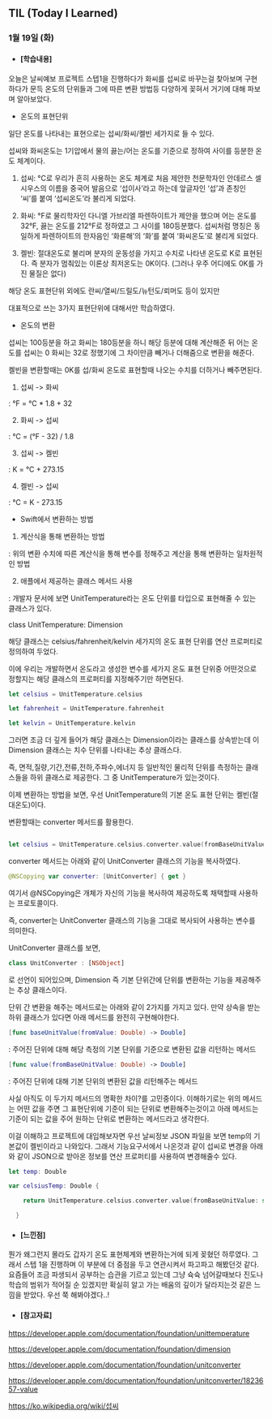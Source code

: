 ## TIL (Today I Learned)

### 1월 19일 (화)

- #### [학습내용]

오늘은 날씨예보 프로젝트 스텝1을 진행하다가 화씨를 섭씨로 바꾸는걸 찾아보며 구현하다가 문득 온도의 단위들과 그에 따른 변환 방법등 다양하게 꽂혀서 거기에 대해 파보며 알아보았다.

  - 온도의 표현단위

일단 온도를 나타내는 표현으로는 섭씨/화씨/켈빈 세가지로 들 수 있다.

섭씨와 화씨온도는 1기압에서 물의 끓는/어는 온도를 기준으로 정하여 사이를 등분한 온도 체계이다.

 1) 섭씨: °C로 우리가 흔히 사용하는 온도 체계로 처음 제안한 천문학자인 안데르스 셀시우스의 이름을 중국어 발음으로 ‘섭이사’라고 하는데 앞글자인 ‘섭’과 존칭인 ‘씨’를 붙여 ‘섭씨온도’라 불리게 되었다.

 2) 화씨: °F로 물리학자인 다니엘 가브리엘 파렌하이트가 제안을 했으며 어는 온도를 32°F, 끓는 온도를 212°F로 정하였고 그 사이를 180등분했다. 섭씨처럼 명칭은 동일하게 파렌하이트의 한자음인 ‘화륜해’의 ‘화’를 붙여 ‘화씨온도’로 불리게 되었다.

 3) 켈빈: 절대온도로 불리며 분자의 운동성을 가지고 수치로 나타낸 온도로 K로 표현된다. 즉 분자가 멈춰있는 이론상 최저온도는 0K이다. (그러나 우주 어디에도 0K를 가진 물질은 없다)

해당 온도 표현단위 외에도 란씨/열씨/드릴도/뉴턴도/뢰머도 등이 있지만 

대표적으로 쓰는 3가지 표현단위에 대해서만 학습하였다.

- 온도의 변환

섭씨는 100등분을 하고 화씨는 180등분을 하니 해당 등분에 대해 계산해준 뒤 어는 온도를 섭씨는 0 화씨는 32로 정했기에 그 차이만큼 빼거나 더해줌으로 변환을 해준다.

켈빈을 변환할때는 0K를 섭/화씨 온도로 표현할때 나오는 수치를 더하거나 빼주면된다.

 1) 섭씨 -> 화씨

 : °F = °C * 1.8 + 32

 2) 화씨 -> 섭씨

 : °C = (°F - 32) / 1.8

 3) 섭씨 -> 켈빈

 : K = °C + 273.15

 4) 켈빈 -> 섭씨

 : °C = K - 273.15

- Swift에서 변환하는 방법

 1) 계산식을 통해 변환하는 방법

 : 위의 변환 수치에 따른 계산식을 통해 변수를 정해주고 계산을 통해 변환하는 일차원적인 방법

 2) 애플에서 제공하는 클래스 메서드 사용

 : 개발자 문서에 보면 UnitTemperature라는 온도 단위를 타입으로 표현해줄 수 있는 클래스가 있다.

   class UnitTemperature: Dimension

해당 클래스는 celsius/fahrenheit/kelvin 세가지의 온도 표현 단위를 연산 프로퍼티로 정의하여 두었다.



이에 우리는 개발하면서 온도라고 생성한 변수를 세가지 온도 표현 단위중 어떤것으로 정할지는 해당 클래스의 프로퍼티를 지정해주기만 하면된다.
```swift
let celsius = UnitTemperature.celsius

let fahrenheit = UnitTemperature.fahrenheit

let kelvin = UnitTemperature.kelvin
```


그러면 조금 더 깊게 들어가 해당 클래스는 Dimension이라는 클래스를 상속받는데 이 Dimension 클래스는 치수 단위를 나타내는 추상 클래스다.

즉, 면적,질량,기간,전류,전하,주파수,에너지 등 일반적인 물리적 단위를 측정하는 클래스들을 하위 클래스로 제공한다. 그 중 UnitTemperature가 있는것이다.



이제 변환하는 방법을 보면, 우선 UnitTemperature의 기본 온도 표현 단위는 켈빈(절대온도)이다. 

변환할때는 converter 메서드를 활용한다.

```swift

let celsius = UnitTemperature.celsius.converter.value(fromBaseUnitValue: kelvin)

```

converter 메서드는 아래와 같이 UnitConverter 클래스의 기능을 복사하였다.
```swift
@NSCopying var converter: [UnitConverter] { get }
```
여기서 @NSCopying은 개체가 자신의 기능을 복사하여 제공하도록 채택할때 사용하는 프로토콜이다.

즉, converter는 UnitConverter 클래스의 기능을 그대로 복사되어 사용하는 변수를 의미한다.



UnitConverter 클래스를 보면,
```swift
class UnitConverter : [NSObject]
```
로 선언이 되어있으며, Dimension 즉 기본 단위간에 단위를 변환하는 기능을 제공해주는 추상 클래스이다.



단위 간 변환을 해주는 메서드로는 아래와 같이 2가지를 가지고 있다. 만약 상속을 받는 하위 클래스가 있다면 아래 메서드를 완전히 구현해야한다.


```swift
[func baseUnitValue(fromValue: Double) -> Double]
```


: 주어진 단위에 대해 해당 측정의 기본 단위를 기준으로 변환된 값을 리턴하는 메서드


```swift
[func value(fromBaseUnitValue: Double) -> Double]
```


: 주어진 단위에 대해 기본 단위의 변환된 값을 리턴해주는 메서드

사실 아직도 이 두가지 메서드의 명확한 차이?를 고민중이다. 이해하기로는 위의 메서드는 어떤 값을 주면 그 표현단위에 기준이 되는 단위로 변환해주는것이고 아래 메서드는 기준이 되는 값을 주어 원하는 단위로 변환하는 메서드라고 생각한다.

이걸 이해하고 프로젝트에 대입해보자면 우선 날씨정보 JSON 파일을 보면 temp의 기본값이 켈빈이라고 나와있다. 그래서 기능요구서에서 나온것과 같이 섭씨로 변경을 아래와 같이 JSON으로 받아온 정보를 연산 프로퍼티를 사용하여 변경해줄수 있다.


```swift
let temp: Double

var celsiusTemp: Double {

    return UnitTemperature.celsius.converter.value(fromBaseUnitValue: self.temp)

  }
```


- #### [느낀점]
뭔가 왜그런지 몰라도 갑자기 온도 표현체계와 변환하는거에 되게 꽂혔던 하루였다. 그래서 스텝 1을 진행하며 이 부분에 더 중점을 두고 연관시켜서 파고파고 해봤던것 같다. 요즘들어 조금 파생되서 공부하는 습관을 기르고 있는데 그냥 슉슉 넘어갈때보다 진도나 학습의 범위가 적어질 순 있겠지만 확실히 알고 가는 배움의 깊이가 달라지는것 같은 느낌을 받았다. 우선 쭉 해봐야겠다..!



- #### [참고자료]

https://developer.apple.com/documentation/foundation/unittemperature

https://developer.apple.com/documentation/foundation/dimension

https://developer.apple.com/documentation/foundation/unitconverter

https://developer.apple.com/documentation/foundation/unitconverter/1823657-value

https://ko.wikipedia.org/wiki/섭씨